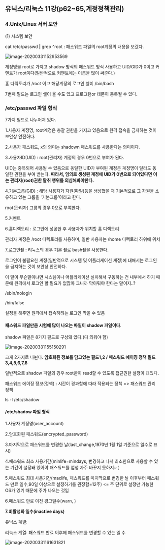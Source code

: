 ## 유닉스/리눅스 11강(p62~65,계정정책관리)



### 4.Unix/Linux 서버 보안



(1) 시스템 보안



cat /etc/passwd | grep ^root : 패스워드 파일의 root계정의 내용을 보겠다.

![image-20200331152953569](C:\Users\KAUstar\AppData\Roaming\Typora\typora-user-images\image-20200331152953569.png)

계정명을 root로 가지고 shadow 방식의 패스워드 방식 사용하고 UID/GID가 0이고 커멘트가 root이다(일반적으로 커멘트에는 이름을 많이 써준다.)

홈 디렉토리가 /root 이고 해당계정의 로그인 쉘이 /bin/bash

7번째 필드는 로그인 쉘이 올 수도 있고 프로그램or 데몬이 등록될 수 있다.



### /etc/passwd 파일 형식

7가지 필드로 나누어져 있다.

1.사용자 계정명, root계정은 총괄 권한을 가지고 있음으로 원격 접속을 금지하는 것이 보안상 안전하다. 



2.사용자 패스워드, x의 의미는 shadown 패스워드를 사용한다는 의미이다.



3.사용자ID(UID) : root(관리자) 계정의 경우 0번으로 부여가 된다.

UID는 중복되어 사용될 수 있음으로 동일한 UID가 부여된 계정은 계정명이 달라도 동일한 권한을 부여 받는다. **따라서, 임의로 생성된 계정에 UID가 0번으로 되어있다면 이는 관리자(root)권한 탈취 행위를 의심해봐야한다.**



4.기본그룹(GID) : 해당 사용자가 자원(파일)등을 생성했을 때 기본적으로 그 자원을 소유하고 있는 그룹을 '기본그룹'이라고 한다.

root(관리자) 그룹의 경우 0으로 부여한다.

5.커멘트



6.홈디렉토리 : 로그인에 성공한 후 사용자가 위치할 홈 디렉토리

관리자 계정은 /root 디렉토리를 사용하며, 일반 사용자는 /home 디렉토리 하위에 위치



7.로그인쉘 : 리눅스의 경우 기본 쉘로 bash쉘을 사용한다.

로그인이 불필요한 계정(일반적으로 시스템 및 어플리케이션 계정)에 대해서는 로그인을 금지하는 것이 보안상 안전하다.

이 말이 무슨말이냐면 시스템이나 어플리케이션 설치해서 구동하는 건 내부에서 하기 때문에 원격에서 로그인 할 필요가 없잖아 그니까 막아둬야 한다는 말이지..?

/sbin/nologin

/bin/false

설정을 해주면 원격에서 접속하려는 로그인 막을 수 있음



#### 패스워드 파일만큼 시험에 많이 나오는 파일이 shadow 파일이다.

shadow 파일은 8가지 필드로 구성돼 있다.(다 외워야 함)

![image-20200331155150291](C:\Users\KAUstar\AppData\Roaming\Typora\typora-user-images\image-20200331155150291.png)

크게 2가지로 나뉜다. **암호화된 정보를 담고있는 필드1,2 / 패스워드 에이징 정책 필드3,4,5,6,7,8**



일반적으로 shadow 파일의 경우 root만이 read할 수 있도록 접근권한 설정이 돼있다.

패스워드 에이징 정보(정책) : 시간이 경과함에 따라 적용되는 정책 => 패스워드 관리 정책



ls -l /etc/shadow



#### /etc/shadow 파일 형식

1.사용자 계정명(user_account)

2.암호화된 패스워드(encrypted_password)



3.마지막으로 패스워드를 변경한 날(last_change,1970년 1월 1일 기준으로 일수로 표시)

4.패스워드 최소 사용기간(minlife=mindays, 변경하고 나서 최소한으로 사용할 수 있는 기간이 설정돼 있어야 패스워드를 엄청 자주 바꾸지 못하지~ )

5.패스워드 최대 사용기간(maxlife, 패스워드를 마지막으로 변경한 날 이후부터 패스워드 만료 일수,90일 이상으로 설정하기를 권장함=12주)   <= 주 단위로 설정만 가능한 OS가 있기 때문에 주가 나오는 것임

6.패스워드 만료 이전 경고일수(warn, )

**7.비활성화 일수(inactive days)**

유닉스 계열: 

리눅스 계열: 패스워드 만료 이후에 패스워드를 변경할 수 있는 일 수

 ![image-20200331161631821](C:\Users\KAUstar\AppData\Roaming\Typora\typora-user-images\image-20200331161631821.png)